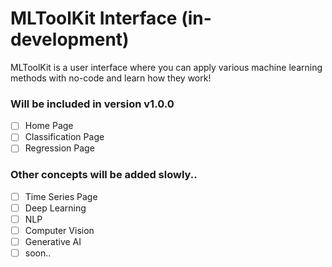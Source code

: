 # MLToolKit Interface (in-development)

MLToolKit is a user interface where you can apply various machine learning methods with no-code and learn how they work!



### Will be included in version v1.0.0
- [ ] Home Page
- [ ] Classification Page
- [ ] Regression Page

### Other concepts will be added slowly..
- [ ] Time Series Page
- [ ] Deep Learning
- [ ] NLP
- [ ] Computer Vision
- [ ] Generative AI
- [ ] soon..